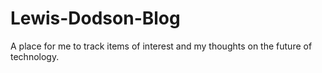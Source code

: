 # Lewis-Dodson-Blog
A place for me to track items of interest and my thoughts on the future of technology.
